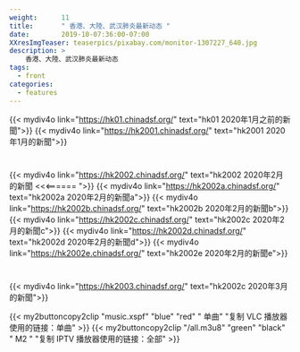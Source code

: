 ```yaml
---
weight:      11
title:       " 香港、大陸、武汉肺炎最新动态 "
date:        2019-10-07:36:00-07:00
XXresImgTeaser: teaserpics/pixabay.com/monitor-1307227_640.jpg
description: >
    香港、大陸、武汉肺炎最新动态
tags:
  - front
categories:
  - features
---
```



{{< mydiv4o link="https://hk01.chinadsf.org/"    text="hk01    2020年1月之前的新聞">}}
{{< mydiv4o link="https://hk2001.chinadsf.org/"  text="hk2001  2020年1月的新聞">}}

#

{{< mydiv4o link="https://hk2002.chinadsf.org/"  text="hk2002  2020年2月的新聞 <<<====== ">}}
{{< mydiv4o link="https://hk2002a.chinadsf.org/" text="hk2002a 2020年2月的新聞a">}}
{{< mydiv4o link="https://hk2002b.chinadsf.org/" text="hk2002b 2020年2月的新聞b">}}
{{< mydiv4o link="https://hk2002c.chinadsf.org/" text="hk2002c 2020年2月的新聞c">}}
{{< mydiv4o link="https://hk2002d.chinadsf.org/" text="hk2002d 2020年2月的新聞d">}}
{{< mydiv4o link="https://hk2002e.chinadsf.org/" text="hk2002e 2020年2月的新聞e">}}

#

{{< mydiv4o link="https://hk2003.chinadsf.org/"  text="hk2002c 2020年3月的新聞">}}


{{< my2buttoncopy2clip "music.xspf"        "blue"   "red"    " 单曲"  "复制 VLC 播放器使用的链接：单曲" >}} {{< my2buttoncopy2clip      "/all.m3u8"         "green"  "black"  " M2 "    "复制 IPTV 播放器使用的链接：全部" >}} 
